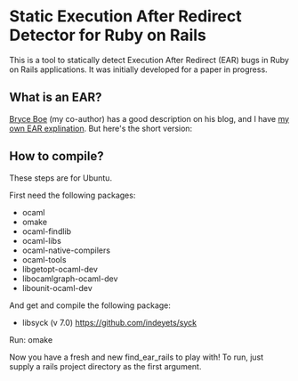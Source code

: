 # Static Execution After Redirect Detector for Ruby on Rails

This is a tool to statically detect Execution After Redirect (EAR)
bugs in Ruby on Rails applications. It was initially developed for a
paper in progress.

## What is an EAR?
[Bryce Boe][bboe-ear] (my co-author) has a good description on his blog, and I have [my own EAR explination][me-ear]. But here's the short version:

## How to compile?

These steps are for Ubuntu.

First need the following packages:

* ocaml
* omake
* ocaml-findlib
* ocaml-libs
* ocaml-native-compilers
* ocaml-tools
* libgetopt-ocaml-dev
* libocamlgraph-ocaml-dev
* libounit-ocaml-dev

And get and compile the following package:

* libsyck (v 7.0) https://github.com/indeyets/syck

Run:
    omake

Now you have a fresh and new find\_ear\_rails to play with! To run, just supply a rails project directory as the first argument.



[me-ear]: http://adamdoupe.com/overview-of-execution-after-redirect-web-appl
[bboe-ear]: http://www.bryceboe.com/2010/12/09/ucsbs-international-capture-the-flag-competition-2010-challenge-6-fear-the-ear/
